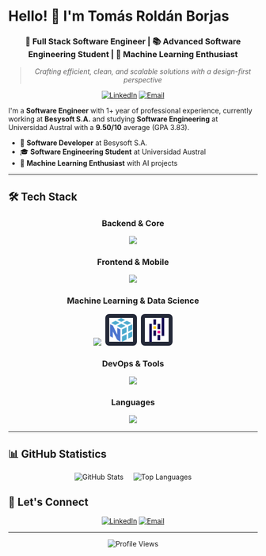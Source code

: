 # Hello! 👋 I'm Tomás Roldán Borjas

<div align="center">
  
### 🚀 Full Stack Software Engineer | 📚 Advanced Software Engineering Student | 🤖 Machine Learning Enthusiast


> *Crafting efficient, clean, and scalable solutions with a design-first perspective*

[![LinkedIn](https://img.shields.io/badge/LinkedIn-0077B5?style=for-the-badge&logo=linkedin&logoColor=white)](https://www.linkedin.com/in/tomasrolb/)
[![Email](https://img.shields.io/badge/Email-D14836?style=for-the-badge&logo=gmail&logoColor=white)](mailto:tomasrolb@gmail.com)

</div>



I'm a **Software Engineer** with 1+ year of professional experience, currently working at **Besysoft S.A.** and studying **Software Engineering** at Universidad Austral with a **9.50/10** average (GPA 3.83).

- 🏢 **Software Developer** at Besysoft S.A.
- 🎓 **Software Engineering Student** at Universidad Austral
- 🧠 **Machine Learning Enthusiast** with AI projects

---

## 🛠️ Tech Stack

<div align="center">

### Backend & Core
<img src="https://skillicons.dev/icons?i=spring,express,nodejs" />

### Frontend & Mobile  
<img src="https://skillicons.dev/icons?i=angular,react,flutter,androidstudio,tailwind" />

### Machine Learning & Data Science
<img src="https://skillicons.dev/icons?i=tensorflow,sklearn" />
<img src="https://raw.githubusercontent.com/devicons/devicon/master/icons/numpy/numpy-original.svg" alt="NumPy" style="width: 48px; height: 48px; background: #242938; border-radius: 8px; padding: 8px; margin: 0 4px;"/>
<img src="https://raw.githubusercontent.com/devicons/devicon/master/icons/pandas/pandas-original.svg" alt="Pandas" style="width: 48px; height: 48px; background: #242938; border-radius: 8px; padding: 8px; margin: 0;"/>

### DevOps & Tools
<img src="https://skillicons.dev/icons?i=docker,maven,gradle,jenkins,githubactions,git,idea,vscode" />

### Languages
<img src="https://skillicons.dev/icons?i=java,kotlin,typescript,rust,dart,python,haskell" />

</div>



---

## 📊 GitHub Statistics

<div align="center">
  <div style="display: flex; flex-wrap: wrap; justify-content: center; gap: 20px;">
    <img src="https://github-readme-stats.vercel.app/api?username=TomRolB&show_icons=true&theme=tokyonight&hide_border=true&include_all_commits=true&count_private=true" alt="GitHub Stats"/>
    <img src="https://github-readme-stats.vercel.app/api/top-langs/?username=TomRolB&layout=compact&theme=tokyonight&hide_border=true&langs_count=8&hide=HTML,CSS" alt="Top Languages"/>
  </div>
</div>



## 💬 Let's Connect

<div align="center">

[![LinkedIn](https://img.shields.io/badge/Connect_on_LinkedIn-0077B5?style=for-the-badge&logo=linkedin&logoColor=white)](https://www.linkedin.com/in/tomasrolb/)
[![Email](https://img.shields.io/badge/Send_me_an_Email-D14836?style=for-the-badge&logo=gmail&logoColor=white)](mailto:tomasrolb@gmail.com)

</div>

---

<div align="center">
  

![Profile Views](https://komarev.com/ghpvc/?username=TomRolB&color=brightgreen&style=for-the-badge)

</div> 
